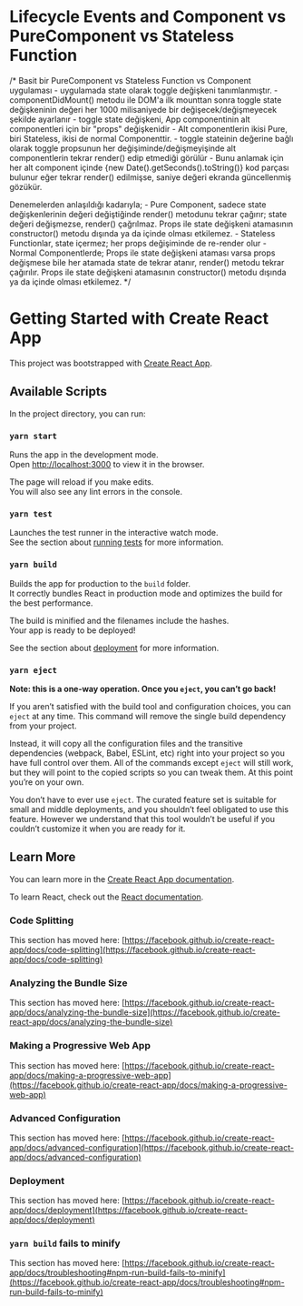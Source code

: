 # Lifecycle Events and Component vs PureComponent vs Stateless Function
/* 
  Basit bir PureComponent vs Stateless Function vs Component uygulaması 
    - uygulamada state olarak toggle değişkeni tanımlanmıştır.
    - componentDidMount() metodu ile DOM'a ilk mounttan sonra 
      toggle state değişkeninin değeri her 1000 milisaniyede bir değişecek/değişmeyecek şekilde ayarlanır
    - toggle state değişkeni, App componentinin alt componentleri için bir "props" değişkenidir
    - Alt componentlerin ikisi Pure, biri Stateless, ikisi de normal Componenttir.
    - toggle stateinin değerine bağlı olarak toggle propsunun her değişiminde/değişmeyişinde
      alt componentlerin tekrar render() edip etmediği görülür
    - Bunu anlamak için her alt component içinde {new Date().getSeconds().toString()} kod parçası bulunur
      eğer tekrar render() edilmişse, saniye değeri ekranda güncellenmiş gözükür.
  
  Denemelerden anlaşıldığı kadarıyla;
    - Pure Component, sadece state değişkenlerinin değeri değiştiğinde render() metodunu tekrar çağırır; 
      state değeri değişmezse, render() çağrılmaz.
      Props ile state değişkeni atamasının constructor() metodu dışında ya da içinde olması etkilemez.
    - Stateless Functionlar, state içermez; her props değişiminde de re-render olur
    - Normal Componentlerde; Props ile state değişkeni ataması varsa props değişmese bile her atamada state de tekrar atanır, 
      render() metodu tekrar çağırılır.
      Props ile state değişkeni atamasının constructor() metodu dışında ya da içinde olması etkilemez.
*/

# Getting Started with Create React App

This project was bootstrapped with [Create React App](https://github.com/facebook/create-react-app).

## Available Scripts

In the project directory, you can run:

### `yarn start`

Runs the app in the development mode.\
Open [http://localhost:3000](http://localhost:3000) to view it in the browser.

The page will reload if you make edits.\
You will also see any lint errors in the console.

### `yarn test`

Launches the test runner in the interactive watch mode.\
See the section about [running tests](https://facebook.github.io/create-react-app/docs/running-tests) for more information.

### `yarn build`

Builds the app for production to the `build` folder.\
It correctly bundles React in production mode and optimizes the build for the best performance.

The build is minified and the filenames include the hashes.\
Your app is ready to be deployed!

See the section about [deployment](https://facebook.github.io/create-react-app/docs/deployment) for more information.

### `yarn eject`

**Note: this is a one-way operation. Once you `eject`, you can’t go back!**

If you aren’t satisfied with the build tool and configuration choices, you can `eject` at any time. This command will remove the single build dependency from your project.

Instead, it will copy all the configuration files and the transitive dependencies (webpack, Babel, ESLint, etc) right into your project so you have full control over them. All of the commands except `eject` will still work, but they will point to the copied scripts so you can tweak them. At this point you’re on your own.

You don’t have to ever use `eject`. The curated feature set is suitable for small and middle deployments, and you shouldn’t feel obligated to use this feature. However we understand that this tool wouldn’t be useful if you couldn’t customize it when you are ready for it.

## Learn More

You can learn more in the [Create React App documentation](https://facebook.github.io/create-react-app/docs/getting-started).

To learn React, check out the [React documentation](https://reactjs.org/).

### Code Splitting

This section has moved here: [https://facebook.github.io/create-react-app/docs/code-splitting](https://facebook.github.io/create-react-app/docs/code-splitting)

### Analyzing the Bundle Size

This section has moved here: [https://facebook.github.io/create-react-app/docs/analyzing-the-bundle-size](https://facebook.github.io/create-react-app/docs/analyzing-the-bundle-size)

### Making a Progressive Web App

This section has moved here: [https://facebook.github.io/create-react-app/docs/making-a-progressive-web-app](https://facebook.github.io/create-react-app/docs/making-a-progressive-web-app)

### Advanced Configuration

This section has moved here: [https://facebook.github.io/create-react-app/docs/advanced-configuration](https://facebook.github.io/create-react-app/docs/advanced-configuration)

### Deployment

This section has moved here: [https://facebook.github.io/create-react-app/docs/deployment](https://facebook.github.io/create-react-app/docs/deployment)

### `yarn build` fails to minify

This section has moved here: [https://facebook.github.io/create-react-app/docs/troubleshooting#npm-run-build-fails-to-minify](https://facebook.github.io/create-react-app/docs/troubleshooting#npm-run-build-fails-to-minify)
